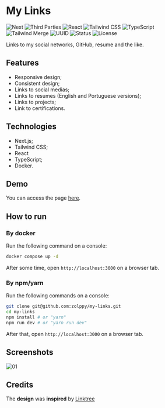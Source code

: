 # My Links

![Next](https://img.shields.io/badge/NEXT-15.3.1-red)
![Third Parties](<https://img.shields.io/badge/THIRD PARTIES-15.3.1-blue>)
![React](https://img.shields.io/badge/REACT-19.0.0-indigo)
![Tailwind CSS](<https://img.shields.io/badge/TAILWIND CSS-4.0.0-white>)
![TypeScript](https://img.shields.io/badge/TYPESCRIPT-5.0.0-brown)
![Tailwind Merge](<https://img.shields.io/badge/TAILWIND MERGE-3.2.0-pink>)
![UUID](https://img.shields.io/badge/UUID-11.1.0-cyan)
![Status](https://img.shields.io/badge/STATUS-FINISHED-green)
![License](https://img.shields.io/badge/LICENSE-MIT-yellow)

Links to my social networks, GitHub, resume and the like.

## Features

- Responsive design;
- Consistent design;
- Links to social medias;
- Links to resumes (English and Portuguese versions);
- Links to projects;
- Link to certifications.

## Technologies

-   Next.js;
-   Tailwind CSS;
-   React
-   TypeScript;
-   Docker.

## Demo

You can access the page [here](https://my-links-zol.vercel.app).

## How to run

### By docker

Run the following command on a console:

```bash
docker compose up -d
```

After some time, open `http://localhost:3000` on a browser tab.

### By npm/yarn

Run the following commands on a console:

```bash
git clone git@github.com:zolppy/my-links.git
cd my-links
npm install # or "yarn"
npm run dev # or "yarn run dev"
```

After that, open `http://localhost:3000` on a browser tab.

## Screenshots

![01](https://github.com/user-attachments/assets/0c2ee2c8-6195-4f86-bf7f-93a3381d33e6)

## Credits

The **design** was **inspired** by [Linktree](https://linktr.ee/)

